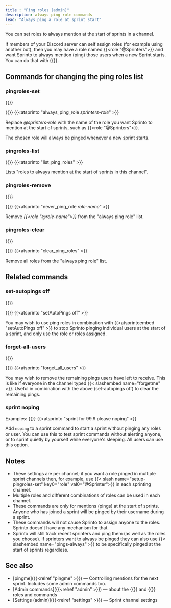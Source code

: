 ```yaml
---
title : "Ping roles (admin)"
description: always ping role commands
lead: "Always ping a role at sprint start"
---
```

You can set roles to always mention at the start of sprints in a channel.

If members of your Discord server can self assign roles (for example using another bot), then you may have a role named {{<role "@Sprinters">}} and want Sprinto to always mention (ping) those users when a new Sprint starts. You can do that with {{<slashembed name="setup-pingroles-set">}}.

## Commands for changing the ping roles list

### pingroles-set
{{<tag-admin>}}

{{<slash name="setup-pingroles-set" key0="role" val0="_@sprinters-role_" >}} 
{{<atsprinto "always_ping_role _sprinters-role_" >}} 

Replace _@sprinters-role_ with the name of the role you want Sprinto to mention at the start of sprints, such as {{<role "@Sprinters">}}.

The chosen role will always be pinged whenever a new sprint starts. 
 
### pingroles-list

{{<slash name="setup-pingroles-list" >}} 
{{<atsprinto "list_ping_roles" >}} 

Lists "roles to always mention at the start of sprints in this channel".

### pingroles-remove
{{<tag-admin>}}

{{<slash name="setup-pingroles-remove" key0="role" val0="_@role-name_" >}} 
{{<atsprinto "never_ping_role _role-name_" >}} 

Remove _{{<role "@role-name">}}_ from the "always ping role" list.

### pingroles-clear
{{<tag-admin>}}

{{<slash name="setup-pingroles-clear" >}} 
{{<atsprinto "clear_ping_roles" >}} 

Remove all roles from the "always ping role" list.

## Related commands

### set-autopings off
{{<tag-admin>}}

{{<slash name="setup-set-autoping" key0="setting" val0="Off" >}} 
{{<atsprinto "setAutoPings off" >}}

You may wish to use ping roles in combination with {{<atsprintoembed "setAutoPings off" >}} to stop Sprinto pinging individual users at the start of a sprint, and only use the role or roles assigned.

### forget-all-users
{{<tag-admin>}}

{{<slash name="admin-forget-all-users" >}}
{{<atsprinto "forget_all_users" >}}

You may wish to remove the remaining pings users have left to receive. This is like if everyone in the channel typed {{< slashembed name="forgetme" >}}. Useful in combination with the above (set-autopings off) to clear the remaining pings.

### sprint noping
Examples:
{{<slash name="sprint" key0="options" val0="for 1000 seconds noping" >}} 
{{<atsprinto "sprint for 99.9 please noping" >}}

Add `noping` to a sprint command to start a sprint without pinging any roles or user. You can use this to test sprint commands without alerting anyone, or to sprint quietly by yourself while everyone's sleeping. All users can use this option.

<!-- todo: compare and contrast with QUIETLY -->

## Notes

* These settings are per channel; if you want a role pinged in multiple sprint channels then, for example, use {{< slash name="setup-pingroles-set" key0="role" val0="@Sprinter">}} in each sprinting channel. 
* Multiple roles and different combinations of roles can be used in each channel.
* These commands are only for mentions (pings) at the start of sprints. Anyone who has joined a sprint will be pinged by their username during a sprint.
* These commands will not cause Sprinto to assign anyone to the roles. Sprinto doesn't have any mechanism for that.
* Sprinto will still track recent sprinters and ping them (as well as the roles you choose). If sprinters want to always be pinged they can also use {{< slashembed name="pings-always" >}} to be specifically pinged at the start of sprints regardless.

## See also
- [pingme]({{<relref "pingme" >}})  — Controlling mentions for the next sprint. Includes some admin commands too. 
- [Admin commands]({{<relref "admin" >}}) — about the {{<tag-admin>}} and {{<tag-mc>}} roles and commands
- [Settings (admin)]({{<relref "settings" >}}) — Sprint channel settings

